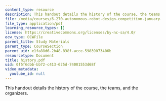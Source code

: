 ```yaml
---
content_type: resource
description: This handout details the history of the course, the teams, and the organizers.
file: /media/courses/6-270-autonomous-robot-design-competition-january-iap-2005/0f5f6dbbbb72c413625d74001553d68f_history.pdf
file_type: application/pdf
learning_resource_types: []
license: https://creativecommons.org/licenses/by-nc-sa/4.0/
ocw_type: OCWFile
parent_title: Study Materials
parent_type: CourseSection
parent_uid: e1fa88d6-2b48-838f-acce-59839073406b
resourcetype: Document
title: history.pdf
uid: 0f5f6dbb-bb72-c413-625d-74001553d68f
video_metadata:
  youtube_id: null
---
```

This handout details the history of the course, the teams, and the organizers.